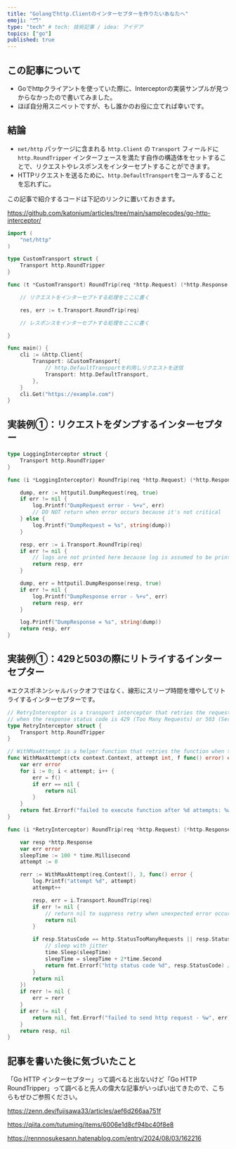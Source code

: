```yaml
---
title: "Golangでhttp.Clientのインターセプターを作りたいあなたへ"
emoji: "🗂"
type: "tech" # tech: 技術記事 / idea: アイデア
topics: ["go"]
published: true
---
```



## この記事について
* Goでhttpクライアントを使っていた際に、Interceptorの実装サンプルが見つからなかったので書いてみました。
* ほぼ自分用スニペットですが、もし誰かのお役に立てれば幸いです。

## 結論

- `net/http` パッケージに含まれる `http.Client` の `Transport` フィールドに `http.RoundTripper` インターフェースを満たす自作の構造体をセットすることで、リクエストやレスポンスをインターセプトすることができます。
- HTTPリクエストを送るために、`http.DefaultTransport`をコールすることを忘れずに。

この記事で紹介するコードは下記のリンクに置いておきます。

https://github.com/katonium/articles/tree/main/samplecodes/go-http-interceptor/


```go::main.go
import (
    "net/http"
)

type CustomTransport struct {
    Transport http.RoundTripper
}

func (t *CustomTransport) RoundTrip(req *http.Request) (*http.Response, error) {

    // リクエストをインターセプトする処理をここに書く

    res, err := t.Transport.RoundTrip(req)

    // レスポンスをインターセプトする処理をここに書く

}

func main() {
    cli := &http.Client{
        Transport: &CustomTransport{
            // http.DefaultTransportを利用しリクエストを送信
            Transport: http.DefaultTransport,
        },
    }
    cli.Get("https://example.com")
}
```

## 実装例①：リクエストをダンプするインターセプター

```go::logging-interceptor.go
type LoggingInterceptor struct {
	Transport http.RoundTripper
}

func (i *LoggingInterceptor) RoundTrip(req *http.Request) (*http.Response, error) {

	dump, err := httputil.DumpRequest(req, true)
	if err != nil {
		log.Printf("DumpRequest error - %+v", err)
		// DO NOT return when error occurs because it's not critical
	} else {
		log.Printf("DumpRequest = %s", string(dump))
	}

	resp, err := i.Transport.RoundTrip(req)
	if err != nil {
		// logs are not printed here because log is assumed to be printed in caller function
		return resp, err
	}

	dump, err = httputil.DumpResponse(resp, true)
	if err != nil {
		log.Printf("DumpResponse error - %+v", err)
		return resp, err
	}

	log.Printf("DumpResponse = %s", string(dump))
	return resp, err
}
```


## 実装例①：429と503の際にリトライするインターセプター

※エクスポネンシャルバックオフではなく、線形にスリープ時間を増やしてリトライするインターセプターです。

```go::retry-interceptor.go
// RetryInterceptor is a transport interceptor that retries the request
// when the response status code is 429 (Too Many Requests) or 503 (Service Unavailable).
type RetryInterceptor struct {
	Transport http.RoundTripper
}

// WithMaxAttempt is a helper function that retries the function when the error occurs.
func WithMaxAttempt(ctx context.Context, attempt int, f func() error) error {
	var err error
	for i := 0; i < attempt; i++ {
		err = f()
		if err == nil {
			return nil
		}
	}
	return fmt.Errorf("failed to execute function after %d attempts: %w", attempt, err)
}

func (i *RetryInterceptor) RoundTrip(req *http.Request) (*http.Response, error) {

	var resp *http.Response
	var err error
	sleepTime := 100 * time.Millisecond
	attempt := 0

	rerr := WithMaxAttempt(req.Context(), 3, func() error {
		log.Printf("attempt %d", attempt)
		attempt++

		resp, err = i.Transport.RoundTrip(req)
		if err != nil {
			// return nil to suppress retry when unexpected error occurs
			return nil
		}

		if resp.StatusCode == http.StatusTooManyRequests || resp.StatusCode == http.StatusServiceUnavailable {
			// sleep with jitter
			time.Sleep(sleepTime)
			sleepTime = sleepTime + 2*time.Second
			return fmt.Errorf("http status code %d", resp.StatusCode) // return error to retry
		}
		return nil
	})
	if rerr != nil {
		err = rerr
	}
	if err != nil {
		return nil, fmt.Errorf("failed to send http request - %w", err)
	}
	return resp, nil
}
```


## 記事を書いた後に気づいたこと

「Go HTTP インターセプター」って調べると出ないけど「Go HTTP RoundTripper」って調べると先人の偉大な記事がいっぱい出てきたので、こちらもぜひご参照ください。

https://zenn.dev/fujisawa33/articles/aef6d266aa751f

https://qiita.com/tutuming/items/6006e1d8cf94bc40f8e8

https://rennnosukesann.hatenablog.com/entry/2024/08/03/162216
